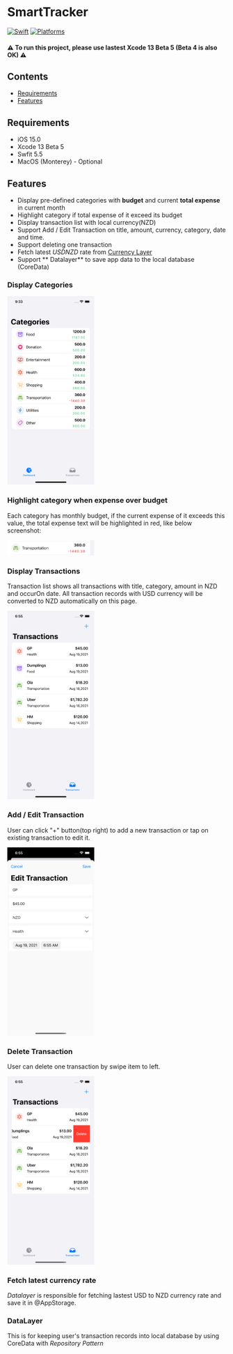 # SmartTracker

[![Swift](https://img.shields.io/badge/Swift-5.5-orange?style=flat-square)](https://img.shields.io/badge/Swift-5.5-Orange?style=flat-square)
[![Platforms](https://img.shields.io/badge/Platforms-iOS_iPadOS-yellowgreen?style=flat-square)](https://img.shields.io/badge/Platforms-iOS_iPadOS-Green?style=flat-square)

#### ⚠️ To run this project, please use lastest Xcode 13 Beta 5 (Beta 4 is also OK) ⚠️

## Contents

- [Requirements](#requirements)
- [Features](#features)


## Requirements

- iOS 15.0
- Xcode 13 Beta 5
- Swfit 5.5
- MacOS (Monterey) - Optional

## Features

- Display pre-defined categories with **budget** and current **total expense** in current month
- Highlight category if total expense of it exceed its budget
- Display transaction list with local currency(NZD)
- Support Add / Edit Transaction on title, amount, currency, category, date and time.
- Support deleting one transaction
- Fetch latest *USDNZD* rate from [Currency Layer]( https://currencylayer.com)
- Support ** Datalayer** to save app data to the local database (CoreData)

### Display Categories

<img src="./assets/images/categories.png" width="200">

### Highlight category when expense over budget

Each category has monthly budget, if the current expense of it exceeds this value, the total expense text will be highlighted in red, like below screenshot:

<img src="./assets/images/highlight.png" width="200">

### Display Transactions

Transaction list shows all transactions with title, category, amount in NZD and occurOn date. All transaction records with USD currency will be converted to NZD automatically on this page.

<img src="./assets/images/transactions.png" width="200">

### Add / Edit Transaction

User can click "+" button(top right) to add a new transaction or tap on existing transaction to edit it.

<img src="./assets/images/edit.png" width="200">

### Delete Transaction

User can delete one transaction by swipe item to left.

<img src="./assets/images/delete.png" width="200">

### Fetch latest currency rate

*Datalayer* is responsible for fetching lastest USD to NZD currency rate and save it in @AppStorage.

### DataLayer

This is for keeping user's transaction records into local database by using CoreData with *Repository Pattern*